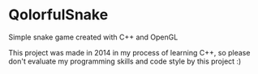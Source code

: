 # QolorfulSnake
Simple snake game created with C++ and OpenGL

This project was made in 2014 in my process of learning C++, so please don't evaluate my programming skills and code style by this project :)
